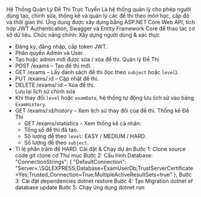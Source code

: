 Hệ Thống Quản Lý Đề Thi Trực Tuyến 
Là hệ thống quản lý cho phép người dùng tạo, chỉnh sửa, thống kê và quản lý các đề thi theo môn học, cấp độ và thời gian thi. 
Ứng dụng được xây dựng bằng  ASP.NET Core Web API, tích hợp JWT Authentication, Swagger và Entity Framework Core để thao tác cơ sở dữ liệu.
Chức năng chính:
Xây dựng người dùng & xác thực
- Đăng ký, đăng nhập, cấp token JWT.  
- Phân quyền Admin và User.  
- Tạo hoặc admin mới được sửa / xóa đề thi.
 Quản lý Đề Thi
- POST /exams – Tạo đề thi mới.  
- GET /exams – Lấy danh sách đề thi (lọc theo `subject` hoặc `level`).  
- PUT /exams/:id – Cập nhật đề thi.  
- DELETE /exams/:id – Xóa đề thi.  
Lưu lại lịch sử chỉnh sửa
- Khi thay đổi `level` hoặc `examDate`, hệ thống tự động lưu lịch sử vào bảng `ExamHistory`.
- GET /exams/:id/history – Xem lịch sử thay đổi của đề thi.
Thống kê Đề Thi
  - GET /exams/statistics – Xem thống kê cá nhân:
  - Tổng số đề thi đã tạo.
  - Số lượng đề theo `level`: EASY / MEDIUM / HARD.
  - Số lượng đề theo `subject`.
- Tỉ lệ phần trăm đề HARD.
Cài đặt & Chạy dự án
Bước 1: Clone source code
git clone 
cd Thư mục
Bước 2: Cấu hình Database:
"ConnectionStrings": {
"DefaultConnection": "Server=.\\SQLEXPRESS;Database=ExamUserDb;TrustServerCertificate=Yes;Trusted_Connection=True;MultipleActiveResultSets=true"
 },
Bước 3: Cài đặt dependencies
dotnet restore
Bước 4: Tạo Migration
dotnet ef database update
Bước 5: Chạy ứng dụng
dotnet run
